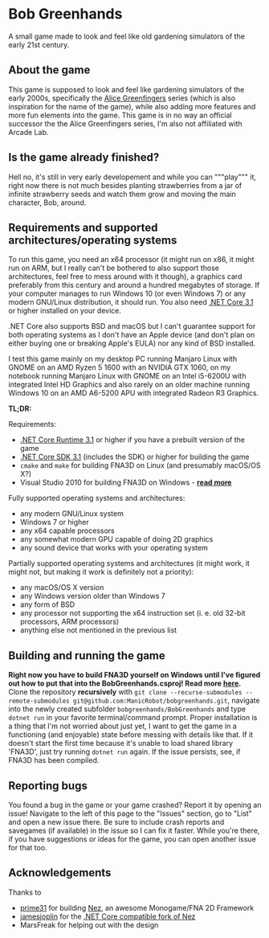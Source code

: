 # Bob Greenhands

A small game made to look and feel like old gardening simulators of the early 21st century.

## About the game

This game is supposed to look and feel like gardening simulators of the early 2000s, specifically the [Alice Greenfingers](https://www.alicegreenfingers.com/) series (which is also inspiration for the name of the game), while also adding more features and more fun elements into the game.
This game is in no way an official successor the the Alice Greenfingers series, I'm also not affiliated with Arcade Lab.

## Is the game already finished?

Hell no, it's still in very early developement and while you can """play""" it, right now there is not much besides planting strawberries from a jar of infinite strawberry seeds and watch them grow and moving the main character, Bob, around.

## Requirements and supported architectures/operating systems

To run this game, you need an x64 processor (it might run on x86, it might run on ARM, but I really can't be bothered to also support those architectures, feel free to mess around with it though), a graphics card preferably from this century and around a hundred megabytes of storage. If your computer manages to run Windows 10 (or even Windows 7) or any modern GNU/Linux distribution, it should run.
You also need [.NET Core 3.1](https://dotnet.microsoft.com/download/dotnet-core/3.1) or higher installed on your device.

.NET Core also supports BSD and macOS but I can't guarantee support for both operating systems as I don't have an Apple device (and don't plan on either buying one or breaking Apple's EULA) nor any kind of BSD installed.

I test this game mainly on my desktop PC running Manjaro Linux with GNOME on an AMD Ryzen 5 1600 with an NVIDIA GTX 1060, on my notebook running Manjaro Linux with GNOME on an Intel i5-6200U with integrated Intel HD Graphics and also rarely on an older machine running Windows 10 on an AMD A6-5200 APU with integrated Radeon R3 Graphics.

**TL;DR:**

Requirements:

- [.NET Core Runtime 3.1](https://dotnet.microsoft.com/download/dotnet-core/3.1) or higher if you have a prebuilt version of the game
- [.NET Core SDK 3.1](https://dotnet.microsoft.com/download/dotnet-core/3.1) (includes the SDK) or higher for building the game
- ``cmake`` and ``make`` for building FNA3D on Linux (and presumably macOS/OS X?)
- Visual Studio 2010 for building FNA3D on Windows - **[read more](https://github.com/FNA-XNA/FNA3D/blob/master/visualc/README)**

Fully supported operating systems and architectures:

- any modern GNU/Linux system
- Windows 7 or higher
- any x64 capable processors
- any somewhat modern GPU capable of doing 2D graphics
- any sound device that works with your operating system

Partially supported operating systems and architectures (it might work, it might not, but making it work is definitely not a priority):

- any macOS/OS X version
- any Windows version older than Windows 7
- any form of BSD
- any processor not supporting the x64 instruction set (i. e. old 32-bit processors, ARM processors)
- anything else not mentioned in the previous list

## Building and running the game

**Right now you have to build FNA3D yourself on Windows until I've figured out how to put that into the BobGreenhands.csproj! Read more [here](https://github.com/FNA-XNA/FNA3D/blob/master/visualc/README).**
Clone the repository **recursively** with ``git clone --recurse-submodules --remote-submodules git@github.com:ManicRobot/bobgreenhands.git``, navigate into the newly created subfolder ``bobgreenhands/BobGreenhands`` and type ``dotnet run`` in your favorite terminal/command prompt. Proper installation is a thing that I'm not worried about just yet, I want to get the game in a functioning (and enjoyable) state before messing with details like that.
If it doesn't start the first time because it's unable to load shared library 'FNA3D', just try running ``dotnet run`` again. If the issue persists, see, if FNA3D has been compiled.

## Reporting bugs

You found a bug in the game or your game crashed? Report it by opening an issue! Navigate to the left of this page to the "Issues" section, go to "List" and open a new issue there. Be sure to include crash reports and savegames (if available) in the issue so I can fix it faster. While you're there, if you have suggestions or ideas for the game, you can open another issue for that too.

## Acknowledgements

Thanks to

- [prime31](https://github.com/prime31) for building [Nez](https://github.com/prime31/Nez), an awesome Monogame/FNA 2D Framework
- [jamesjoplin](https://github.com/jamesjoplin) for the [.NET Core compatible fork of Nez](https://github.com/jamesjoplin/Nez)
- MarsFreak for helping out with the design

